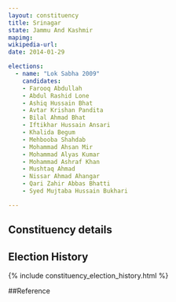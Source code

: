 ```yaml
---
layout: constituency
title: Srinagar
state: Jammu And Kashmir
mapimg: 
wikipedia-url: 
date: 2014-01-29

elections: 
  - name: "Lok Sabha 2009"
    candidates: 
    - Farooq Abdullah 
    - Abdul Rashid Lone 
    - Ashiq Hussain Bhat 
    - Avtar Krishan Pandita 
    - Bilal Ahmad Bhat 
    - Iftikhar Hussain Ansari 
    - Khalida Begum 
    - Mehbooba Shahdab 
    - Mohammad Ahsan Mir 
    - Mohammad Alyas Kumar 
    - Mohammad Ashraf Khan 
    - Mushtaq Ahmad 
    - Nissar Ahmad Ahangar 
    - Qari Zahir Abbas Bhatti 
    - Syed Mujtaba Hussain Bukhari 

---
```

## Constituency details


## Election History
{% include constituency_election_history.html %}

##Reference
